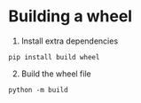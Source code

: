 # Building a wheel

1. Install extra dependencies

```
pip install build wheel
```

2. Build the wheel file

```
python -m build
```
